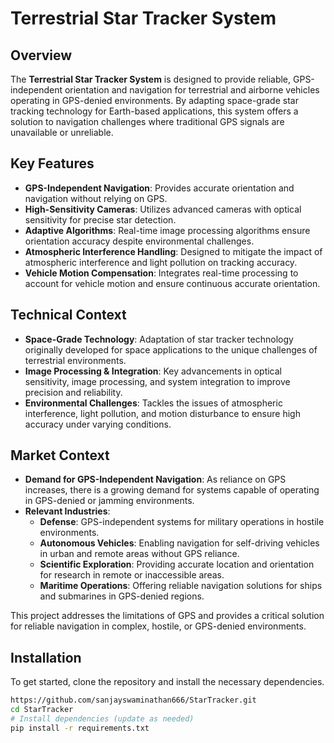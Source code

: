 # Terrestrial Star Tracker System

## Overview
The **Terrestrial Star Tracker System** is designed to provide reliable, GPS-independent orientation and navigation for terrestrial and airborne vehicles operating in GPS-denied environments. By adapting space-grade star tracking technology for Earth-based applications, this system offers a solution to navigation challenges where traditional GPS signals are unavailable or unreliable. 

## Key Features
- **GPS-Independent Navigation**: Provides accurate orientation and navigation without relying on GPS.
- **High-Sensitivity Cameras**: Utilizes advanced cameras with optical sensitivity for precise star detection.
- **Adaptive Algorithms**: Real-time image processing algorithms ensure orientation accuracy despite environmental challenges.
- **Atmospheric Interference Handling**: Designed to mitigate the impact of atmospheric interference and light pollution on tracking accuracy.
- **Vehicle Motion Compensation**: Integrates real-time processing to account for vehicle motion and ensure continuous accurate orientation.

## Technical Context
- **Space-Grade Technology**: Adaptation of star tracker technology originally developed for space applications to the unique challenges of terrestrial environments.
- **Image Processing & Integration**: Key advancements in optical sensitivity, image processing, and system integration to improve precision and reliability.
- **Environmental Challenges**: Tackles the issues of atmospheric interference, light pollution, and motion disturbance to ensure high accuracy under varying conditions.

## Market Context
- **Demand for GPS-Independent Navigation**: As reliance on GPS increases, there is a growing demand for systems capable of operating in GPS-denied or jamming environments.
- **Relevant Industries**:
  - **Defense**: GPS-independent systems for military operations in hostile environments.
  - **Autonomous Vehicles**: Enabling navigation for self-driving vehicles in urban and remote areas without GPS reliance.
  - **Scientific Exploration**: Providing accurate location and orientation for research in remote or inaccessible areas.
  - **Maritime Operations**: Offering reliable navigation solutions for ships and submarines in GPS-denied regions.

This project addresses the limitations of GPS and provides a critical solution for reliable navigation in complex, hostile, or GPS-denied environments.

## Installation
To get started, clone the repository and install the necessary dependencies.

```bash
https://github.com/sanjayswaminathan666/StarTracker.git
cd StarTracker
# Install dependencies (update as needed)
pip install -r requirements.txt
